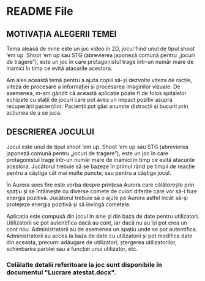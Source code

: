 # README File
<!DOCTYPE html>
<html>
<body>

<h2>MOTIVAȚIA ALEGERII TEMEI</h2>
<p>Tema aleasă de mine este un joc video în 2D, jocul fiind unul de tipul shoot ‘em up. Shoot ‘em up sau STG (abrevierea japoneză comună pentru „jocuri de tragere”), este un joc în care protagonistul trage într-un număr mare de inamici în timp ce evită atacurile acestora.</p>
<p>Am ales această temă pentru a ajuta copiii să-și dezvolte viteza de racție, viteza de procesare a informației și procesarea imaginilor vizuale. De asemenea, m-am gândit că această aplicație poate fi de folos spitalelor echipate cu stații de jocuri care pot avea un impact pozitiv asupra recuperării pacienților. Pacienții pot găsi anumite distracții și bucurii prin acțiunea de a se juca. </p>

<h2>DESCRIEREA JOCULUI</h2>
<p>Jocul este unul de tipul shoot ‘em up. Shoot ‘em up sau STG (abrevierea japoneză comună pentru „jocuri de tragere”), este un joc în care protagonistul trage într-un număr mare de inamici în timp ce evită atacurile acestora. Jucătorul trebuie să se bazeze în primul rând pe timpii de reacție pentru a câștiga cât mai multe puncte, sau pentru a câștiga jocul. </p>
<p>În Aurora sees fire este vorba despre prințesa Aurora care călătorește prin spațiu și se întâlnește cu diverse comete de culori diferite care vor să-i fure energia pozitivă. Jucătorul trebuie să o ajute pe Aurora astfel încât să-și protejeze energia pozitivă și să învingă cometele. </p>
<p>Aplicația este compusă din jocul în sine și din baza de date pentru utilizatori. Utilizatorii se pot autentifica dacă au cont, iar dacă nu au își pot crea un cont nou. Administratorii au de asemenea un spațiu unde se pot autentifica. Administratorii au acces la baza de date cu utilizatorii și pot modifica date din aceasta, precum: adăugare de utilizatori, ștergerea utilizatorilor, schimbarea parolei sau a funcției unui utilizator, etc.</p>

<h3>Celălalte detalii referitoare la joc sunt disponibile în documentul "Lucrare atestat.docx". </h3>

</body>
</html>
